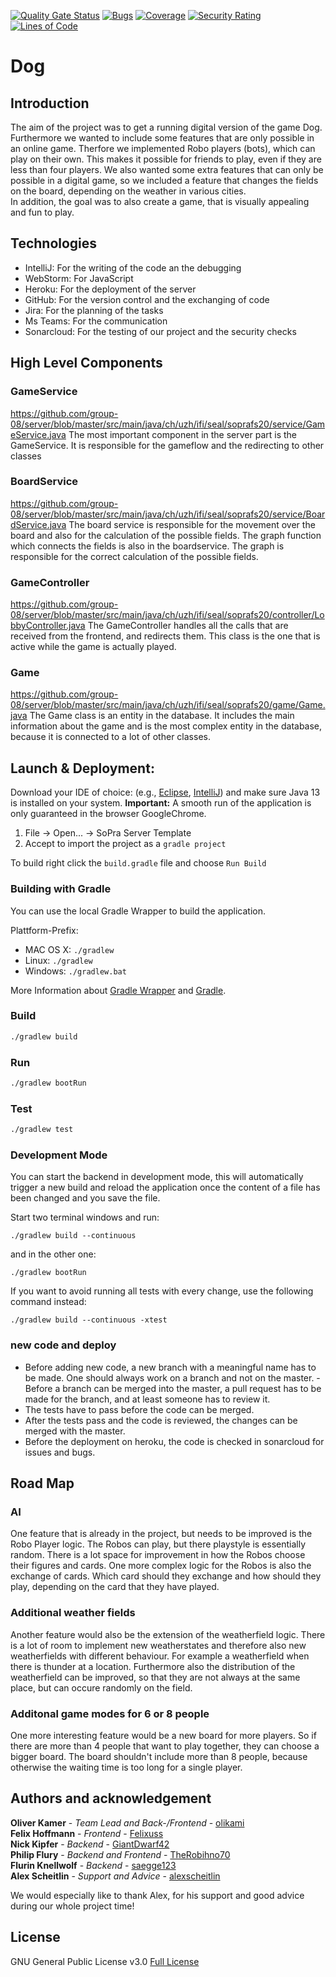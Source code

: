 [![Quality Gate Status](https://sonarcloud.io/api/project_badges/measure?project=group-08_server&metric=alert_status)](https://sonarcloud.io/dashboard?id=group-08_server)
[![Bugs](https://sonarcloud.io/api/project_badges/measure?project=group-08_server&metric=bugs)](https://sonarcloud.io/dashboard?id=group-08_server)
[![Coverage](https://sonarcloud.io/api/project_badges/measure?project=group-08_server&metric=coverage)](https://sonarcloud.io/dashboard?id=group-08_server)
[![Security Rating](https://sonarcloud.io/api/project_badges/measure?project=group-08_server&metric=security_rating)](https://sonarcloud.io/dashboard?id=group-08_server)
[![Lines of Code](https://sonarcloud.io/api/project_badges/measure?project=group-08_server&metric=ncloc)](https://sonarcloud.io/dashboard?id=group-08_server)


# Dog

## Introduction

The aim of the project was to get a running digital version of the game Dog. Furthermore we wanted to include some features that are only possible in an online game. Therfore we implemented Robo players (bots), which can play on their own. This makes it possible for friends to play, even if they are less than four players. We also wanted some extra features that can only be possible in a digital game, so we included a feature that changes the fields on the board, depending on the weather in various cities.<br>
In addition, the goal was to also create a game, that is visually appealing and fun to play.

## Technologies

- IntelliJ: For the writing of the code an the debugging
- WebStorm: For JavaScript
- Heroku: For the deployment of the server
- GitHub: For the version control and the exchanging of code
- Jira: For the planning of the tasks
- Ms Teams: For the communication
- Sonarcloud: For the testing of our project and the security checks

## High Level Components

### GameService

https://github.com/group-08/server/blob/master/src/main/java/ch/uzh/ifi/seal/soprafs20/service/GameService.java
The most important component in the server part is the GameService. It is responsible for the gameflow and the redirecting to other classes

### BoardService

https://github.com/group-08/server/blob/master/src/main/java/ch/uzh/ifi/seal/soprafs20/service/BoardService.java
The board service is responsible for the movement over the board and also for the calculation of the possible fields. The graph function which connects the fields is also in the boardservice. The graph is responsible for the correct calculation of the possible fields.

### GameController

https://github.com/group-08/server/blob/master/src/main/java/ch/uzh/ifi/seal/soprafs20/controller/LobbyController.java
The GameController handles all the calls that are received from the frontend, and redirects them. This class is the one that is active while the game is actually played.

### Game

https://github.com/group-08/server/blob/master/src/main/java/ch/uzh/ifi/seal/soprafs20/game/Game.java
The Game class is an entity in the database. It includes the main information about the game and is the most complex entity in the database, because it is connected to a lot of other classes.

## Launch & Deployment:

Download your IDE of choice: (e.g., [Eclipse](http://www.eclipse.org/downloads/), [IntelliJ](https://www.jetbrains.com/idea/download/)) and make sure Java 13 is installed on your system. **Important:** A smooth run of the application is only guaranteed in the browser GoogleChrome.

1. File -> Open... -> SoPra Server Template
2. Accept to import the project as a `gradle project`

To build right click the `build.gradle` file and choose `Run Build`

### Building with Gradle

You can use the local Gradle Wrapper to build the application.

Plattform-Prefix:

-   MAC OS X: `./gradlew`
-   Linux: `./gradlew`
-   Windows: `./gradlew.bat`

More Information about [Gradle Wrapper](https://docs.gradle.org/current/userguide/gradle_wrapper.html) and [Gradle](https://gradle.org/docs/).

### Build

```bash
./gradlew build
```

### Run

```bash
./gradlew bootRun
```

### Test

```bash
./gradlew test
```

### Development Mode

You can start the backend in development mode, this will automatically trigger a new build and reload the application
once the content of a file has been changed and you save the file.

Start two terminal windows and run:

`./gradlew build --continuous`

and in the other one:

`./gradlew bootRun`

If you want to avoid running all tests with every change, use the following command instead:

`./gradlew build --continuous -xtest`

### new code and deploy

- Before adding new code, a new branch with a meaningful name has to be made. One should always work on a branch and not on the master. - Before a branch can be merged into the master, a pull request has to be made for the branch, and at least someone has to review it. 
- The tests have to pass before the code can be merged. 
- After the tests pass and the code is reviewed, the changes can be merged with the master.
- Before the deployment on heroku, the code is checked in sonarcloud for issues and bugs.


## Road Map

### AI
One feature that is already in the project, but needs to be improved is the Robo Player logic. The Robos can play, but there playstyle is essentially random. There is a lot space for improvement in how the Robos choose their figures and cards. One more complex logic for the Robos is also the exchange of cards. Which card should they exchange and how should they play, depending on the card that they have played.

### Additional weather fields
Another feature would also be the extension of the weatherfield logic. There is a lot of room to implement new weatherstates and therefore also new weatherfields with different behaviour. For example a weatherfield when there is thunder at a location. Furthermore also the distribution of the weatherfield can be improved, so that they are not always at the same place, but can occure randomly on the field.

### Additonal game modes for 6 or 8 people
One more interesting feature would be a new board for more players. So if there are more than 4 people that want to play together, they can choose a bigger board. The board shouldn't include more than 8 people, because otherwise the waiting time is too long for a single player. 

## Authors and acknowledgement

**Oliver Kamer** - *Team Lead and Back-/Frontend* - [olikami](https://github.com/orgs/group-08/people/olikami)<br>
**Felix Hoffmann** - *Frontend* - [Felixuss](https://github.com/orgs/group-08/people/Felixuss)<br>
**Nick Kipfer** - *Backend* - [GiantDwarf42](https://github.com/orgs/group-08/people/GiantDwarf42)<br>
**Philip Flury** - *Backend and Frontend* - [TheRobihno70](https://github.com/orgs/group-08/people/TheRobihno70)<br>
**Flurin Knellwolf** - *Backend* - [saegge123](https://github.com/orgs/group-08/people/saegge123)<br>
**Alex Scheitlin** - *Support and Advice* - [alexscheitlin](https://github.com/orgs/group-08/people/alexscheitlin)<br>

We would especially like to thank Alex, for his support and good advice during our whole project time!

## License

GNU General Public License v3.0 [Full License](https://sopra-fs20-group-08-client.herokuapp.com/license)

